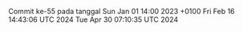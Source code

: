 Commit ke-55 pada tanggal Sun Jan 01 14:00 2023 +0100
Fri Feb 16 14:43:06 UTC 2024
Tue Apr 30 07:10:35 UTC 2024
